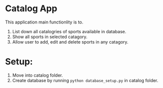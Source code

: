 # Catalog App

This application main functionlity is to.
1. List down all catalogries of sports available in database.
2. Show all sports in selected catagory.
3. Allow user to add, edit and delete sports in any catagory.


Setup:
=====

1. Move into catalog folder.
2. Create database by running ```python database_setup.py``` in catalog folder.
